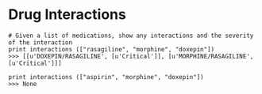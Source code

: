 Drug Interactions
=================

 
    # Given a list of medications, show any interactions and the severity of the interaction
    print interactions (["rasagiline", "morphine", "doxepin"])
    >>> [[u'DOXEPIN/RASAGILINE', [u'Critical']], [u'MORPHINE/RASAGILINE', [u'Critical']]]

    print interactions (["aspirin", "morphine", "doxepin"])
    >>> None
